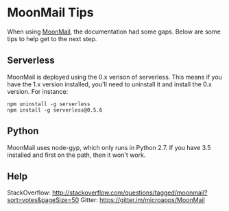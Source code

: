 # MoonMail Tips
When using [MoonMail](https://github.com/microapps/MoonMail), the documentation had some gaps. Below are some tips to help get to the next step.

## Serverless
MoonMail is deployed using the 0.x verison of serverless. This means if you have the 1.x version installed, you'll need to uninstall it and install the 0.x version. For instance:
```
npm uninstall -g serverless
npm install -g serverless@0.5.6
```

## Python
MoonMail uses node-gyp, which only runs in Python 2.7. If you have 3.5 installed and first on the path, then it won't work.

## Help
StackOverflow: http://stackoverflow.com/questions/tagged/moonmail?sort=votes&pageSize=50
Gitter: https://gitter.im/microapps/MoonMail
